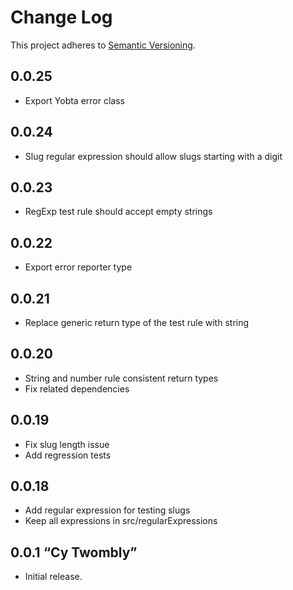 # Change Log
This project adheres to [Semantic Versioning](http://semver.org/).

## 0.0.25
* Export Yobta error class
  
## 0.0.24
* Slug regular expression should allow slugs starting with a digit
## 0.0.23
* RegExp test rule should accept empty strings
## 0.0.22
* Export error reporter type
## 0.0.21
* Replace generic return type of the test rule with string
## 0.0.20
* String and number rule consistent return types
* Fix related dependencies
## 0.0.19
* Fix slug length issue
* Add regression tests
## 0.0.18
* Add regular expression for testing slugs
* Keep all expressions in src/regularExpressions
## 0.0.1 “Cy Twombly”
* Initial release.

